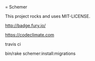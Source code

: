 = Schemer

This project rocks and uses MIT-LICENSE.

http://badge.fury.io/

https://codeclimate.com

travis ci

bin/rake schemer:install:migrations